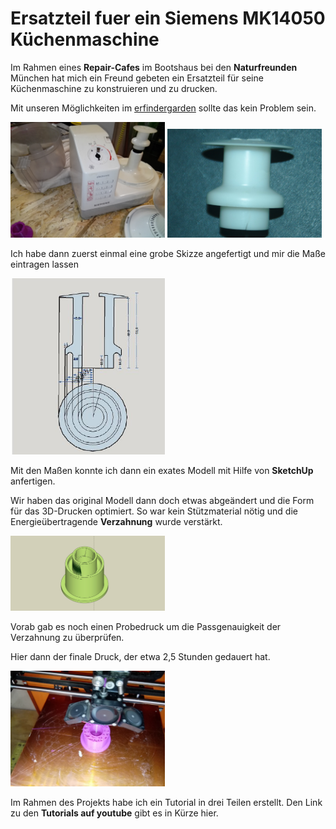 # Ersatzteil fuer ein Siemens MK14050 Küchenmaschine

Im Rahmen eines **Repair-Cafes** im Bootshaus bei den **Naturfreunden** München hat mich ein Freund gebeten ein Ersatzteil für seine Küchenmaschine zu konstruieren und zu drucken.

Mit unseren Möglichkeiten im 
[erfindergarden](http://www.erfindergarden.de "erfindergarden") sollte das kein Problem sein.

<img width = "49%" src="IMG/MK14050_3.jpg"/>
<img width = "49%" src="IMG/MK14050_10.jpg"/>

Ich habe dann zuerst einmal eine grobe Skizze angefertigt und mir die Maße eintragen lassen

<img width = "49%" src="IMG/MK14050_13.jpg"/>

Mit den Maßen konnte ich dann ein exates Modell mit Hilfe von **SketchUp** anfertigen.

Wir haben das original Modell dann doch etwas abgeändert und die Form für das 3D-Drucken optimiert. So war kein Stützmaterial nötig und die Energieübertragende **Verzahnung** wurde verstärkt.

<img width = "49%" src="IMG/MK14050_14.jpg"/>

Vorab gab es noch einen Probedruck um die Passgenauigkeit der Verzahnung zu überprüfen.

Hier dann der finale Druck, der etwa 2,5 Stunden gedauert hat.

<img width = "49%" src="IMG/MK14050_5.jpg"/>

Im Rahmen des Projekts habe ich ein Tutorial in drei Teilen erstellt. Den Link zu den **Tutorials auf youtube** gibt es in Kürze hier.





